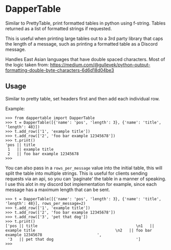 # DapperTable

Similar to PrettyTable, print formatted tables in python using f-string. Tables returned as a list of formatted strings if requested.

This is useful when printing large tables out to a 3rd party library that caps the length of a message, such as printing a formatted table as a Discord message.

Handles East Asian languages that have double spaced characters. Most of the logic taken from: https://medium.com/@gullevek/python-output-formatting-double-byte-characters-6d6d18d04be3

## Usage

Similar to pretty table, set headers first and then add each individual row.

Example:
```
>>> from dappertable import DapperTable
>>> t = DapperTable([{'name': 'pos', 'length': 3}, {'name': 'title', 'length': 48}])
>>> t.add_row(['1', 'example title'])
>>> t.add_row(['2', 'foo bar example 12345678'])
>>> t.print()
'pos || title                                           
 1   || example title                                   
 2   || foo bar example 12345678                        
>>>
```

You can also pass in a `rows_per_message` value into the initial table, this will split the table into multiple strings. This is useful for clients sending requests via an api, so you can 'paginate' the table in a manner of speaking. I use this alot in my discord bot implementation for example, since each message has a maximum length that can be sent.

```
>>> t = DapperTable([{'name': 'pos', 'length': 3}, {'name': 'title', 'length': 48}], rows_per_message=2)
>>> t.add_row(['1', 'example title'])
>>> t.add_row(['2', 'foo bar example 12345678'])
>>> t.add_row(['3', 'pet that dog'])
>>> t.print()
['pos || title                                           \n1   || example title                                   \n2   || foo bar example 12345678                        ',
 '3   || pet that dog                                    ']
>>>
```